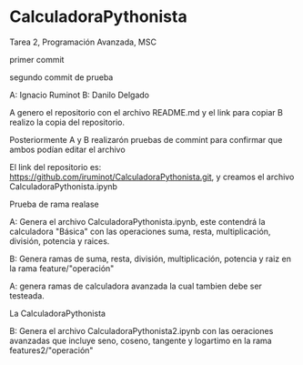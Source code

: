 # CalculadoraPythonista
Tarea 2, Programación Avanzada, MSC

primer commit

segundo commit de prueba 

A: Ignacio Ruminot
B: Danilo Delgado

A genero el repositorio con el archivo README.md y el link para copiar
B realizo la copia del repositorio.

Posteriormente A y B realizarón pruebas de commint para confirmar que ambos podían editar el archivo

El link del repositorio es: https://github.com/iruminot/CalculadoraPythonista.git, y creamos el archivo CalculadoraPythonista.ipynb

Prueba de rama realase 


A: Genera el archivo CalculadoraPythonista.ipynb, este contendrá la calculadora "Básica" con las operaciones suma, resta, multiplicación, división, potencia y raices.

B: Genera ramas de suma, resta, división, multiplicación, potencia y raiz en la rama feature/"operación"

A: genera ramas de calculadora avanzada la cual tambien debe ser testeada.

La CalculadoraPythonista

B: Genera el archivo CalculadoraPythonista2.ipynb con las oeraciones avanzadas que incluye seno, coseno, tangente y logartimo en la rama features2/"operación"